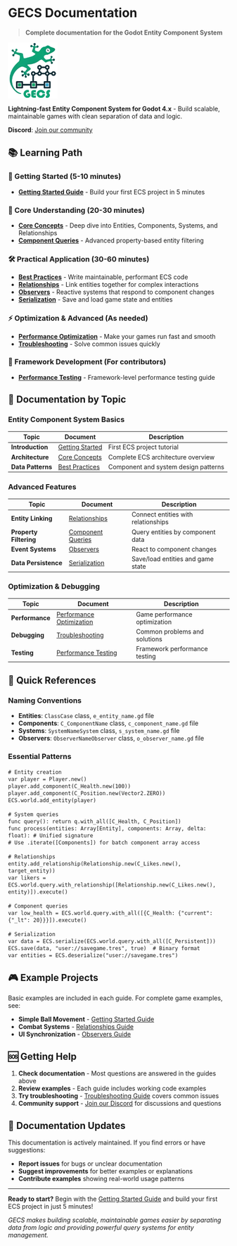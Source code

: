 # GECS Documentation

> **Complete documentation for the Godot Entity Component System**

<img src="./assets/logo.png" height="128" align="center">

**Lightning-fast Entity Component System for Godot 4.x** - Build scalable, maintainable games with clean separation of data and logic.

**Discord**: [Join our community](https://discord.gg/eB43XU2tmn)

## 📚 Learning Path

### 🚀 Getting Started (5-10 minutes)

- **[Getting Started Guide](docs/GETTING_STARTED.md)** - Build your first ECS project in 5 minutes

### 🧠 Core Understanding (20-30 minutes)

- **[Core Concepts](docs/CORE_CONCEPTS.md)** - Deep dive into Entities, Components, Systems, and Relationships
- **[Component Queries](docs/COMPONENT_QUERIES.md)** - Advanced property-based entity filtering

### 🛠️ Practical Application (30-60 minutes)

- **[Best Practices](docs/BEST_PRACTICES.md)** - Write maintainable, performant ECS code
- **[Relationships](docs/RELATIONSHIPS.md)** - Link entities together for complex interactions
- **[Observers](docs/OBSERVERS.md)** - Reactive systems that respond to component changes
- **[Serialization](docs/SERIALIZATION.md)** - Save and load game state and entities

### ⚡ Optimization & Advanced (As needed)

- **[Performance Optimization](docs/PERFORMANCE_OPTIMIZATION.md)** - Make your games run fast and smooth
- **[Troubleshooting](docs/TROUBLESHOOTING.md)** - Solve common issues quickly

### 🔬 Framework Development (For contributors)

- **[Performance Testing](docs/PERFORMANCE_TESTING.md)** - Framework-level performance testing guide

## 📖 Documentation by Topic

### Entity Component System Basics

| Topic             | Document                                   | Description                          |
| ----------------- | ------------------------------------------ | ------------------------------------ |
| **Introduction**  | [Getting Started](docs/GETTING_STARTED.md) | First ECS project tutorial           |
| **Architecture**  | [Core Concepts](docs/CORE_CONCEPTS.md)     | Complete ECS architecture overview   |
| **Data Patterns** | [Best Practices](docs/BEST_PRACTICES.md)   | Component and system design patterns |

### Advanced Features

| Topic                  | Document                                       | Description                         |
| ---------------------- | ---------------------------------------------- | ----------------------------------- |
| **Entity Linking**     | [Relationships](docs/RELATIONSHIPS.md)         | Connect entities with relationships |
| **Property Filtering** | [Component Queries](docs/COMPONENT_QUERIES.md) | Query entities by component data    |
| **Event Systems**      | [Observers](docs/OBSERVERS.md)                 | React to component changes          |
| **Data Persistence**   | [Serialization](docs/SERIALIZATION.md)         | Save/load entities and game state   |

### Optimization & Debugging

| Topic           | Document                                                     | Description                   |
| --------------- | ------------------------------------------------------------ | ----------------------------- |
| **Performance** | [Performance Optimization](docs/PERFORMANCE_OPTIMIZATION.md) | Game performance optimization |
| **Debugging**   | [Troubleshooting](docs/TROUBLESHOOTING.md)                   | Common problems and solutions |
| **Testing**     | [Performance Testing](docs/PERFORMANCE_TESTING.md)           | Framework performance testing |

## 🎯 Quick References

### Naming Conventions

- **Entities**: `ClassCase` class, `e_entity_name.gd` file
- **Components**: `C_ComponentName` class, `c_component_name.gd` file
- **Systems**: `SystemNameSystem` class, `s_system_name.gd` file
- **Observers**: `ObserverNameObserver` class, `o_observer_name.gd` file

### Essential Patterns

```gdscript
# Entity creation
var player = Player.new()
player.add_component(C_Health.new(100))
player.add_component(C_Position.new(Vector2.ZERO))
ECS.world.add_entity(player)

# System queries
func query(): return q.with_all([C_Health, C_Position])
func process(entities: Array[Entity], components: Array, delta: float): # Unified signature
# Use .iterate([Components]) for batch component array access

# Relationships
entity.add_relationship(Relationship.new(C_Likes.new(), target_entity))
var likers = ECS.world.query.with_relationship([Relationship.new(C_Likes.new(), entity)]).execute()

# Component queries
var low_health = ECS.world.query.with_all([{C_Health: {"current": {"_lt": 20}}}]).execute()

# Serialization
var data = ECS.serialize(ECS.world.query.with_all([C_Persistent]))
ECS.save(data, "user://savegame.tres", true)  # Binary format
var entities = ECS.deserialize("user://savegame.tres")
```

## 🎮 Example Projects

Basic examples are included in each guide. For complete game examples, see:

- **Simple Ball Movement** - [Getting Started Guide](docs/GETTING_STARTED.md)
- **Combat Systems** - [Relationships Guide](docs/RELATIONSHIPS.md)
- **UI Synchronization** - [Observers Guide](docs/OBSERVERS.md)

## 🆘 Getting Help

1. **Check documentation** - Most questions are answered in the guides above
2. **Review examples** - Each guide includes working code examples
3. **Try troubleshooting** - [Troubleshooting Guide](docs/TROUBLESHOOTING.md) covers common issues
4. **Community support** - [Join our Discord](https://discord.gg/eB43XU2tmn) for discussions and questions

## 🔄 Documentation Updates

This documentation is actively maintained. If you find errors or have suggestions:

- **Report issues** for bugs or unclear documentation
- **Suggest improvements** for better examples or explanations
- **Contribute examples** showing real-world usage patterns

---

**Ready to start?** Begin with the [Getting Started Guide](docs/GETTING_STARTED.md) and build your first ECS project in just 5 minutes!

_GECS makes building scalable, maintainable games easier by separating data from logic and providing powerful query systems for entity management._
